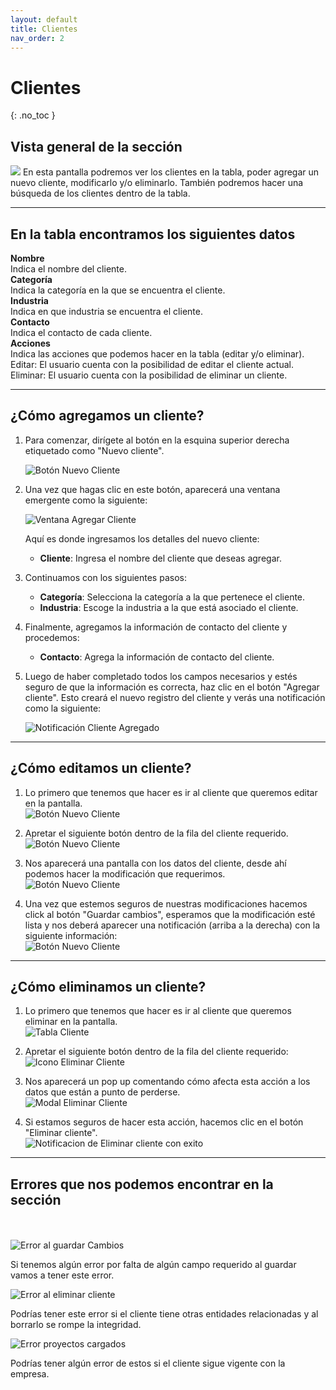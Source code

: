 ```yaml
---
layout: default
title: Clientes
nav_order: 2
---
```


# Clientes

{: .no_toc }

## Vista general de la sección

![](media/clientesvg.png)
En esta pantalla podremos ver los clientes en la tabla, poder agregar un nuevo cliente, modificarlo y/o eliminarlo. También podremos hacer una búsqueda de los clientes dentro de la tabla.

---

## En la tabla encontramos los siguientes datos

**Nombre**  
Indica el nombre del cliente.  
**Categoría**  
Indica la categoría en la que se encuentra el cliente.  
**Industria**  
Indica en que industria se encuentra el cliente.  
**Contacto**  
Indica el contacto de cada cliente.  
**Acciones**  
Indica las acciones que podemos hacer en la tabla (editar y/o eliminar).
Editar: El usuario cuenta con la posibilidad de editar el cliente actual.
Eliminar: El usuario cuenta con la posibilidad de eliminar un cliente.

---

## ¿Cómo agregamos un cliente?

1. Para comenzar, dirígete al botón en la esquina superior derecha etiquetado como "Nuevo cliente".

   ![Botón Nuevo Cliente](media/btnNuevoCliente.png)

2. Una vez que hagas clic en este botón, aparecerá una ventana emergente como la siguiente:

   ![Ventana Agregar Cliente](media/modalAddCliente.png)

   Aquí es donde ingresamos los detalles del nuevo cliente:

   - **Cliente**: Ingresa el nombre del cliente que deseas agregar.

3. Continuamos con los siguientes pasos:

   - **Categoría**: Selecciona la categoría a la que pertenece el cliente.
   - **Industria**: Escoge la industria a la que está asociado el cliente.

4. Finalmente, agregamos la información de contacto del cliente y procedemos:

   - **Contacto**: Agrega la información de contacto del cliente.

5. Luego de haber completado todos los campos necesarios y estés seguro de que la información es correcta, haz clic en el botón "Agregar cliente". Esto creará el nuevo registro del cliente y verás una notificación como la siguiente:

   ![Notificación Cliente Agregado](media/NuevoClienteSucess.png)

---

## ¿Cómo editamos un cliente?

1. Lo primero que tenemos que hacer es ir al cliente que queremos editar en la pantalla.  
   ![Botón Nuevo Cliente](media/clienteAEditar.png)

2. Apretar el siguiente botón dentro de la fila del cliente requerido.  
   ![Botón Nuevo Cliente](media/EditIcon.png)

3. Nos aparecerá una pantalla con los datos del cliente, desde ahí podemos hacer la modificación que requerimos.  
   ![Botón Nuevo Cliente](media/modelEditCliente.png)

4. Una vez que estemos seguros de nuestras modificaciones hacemos click al botón "Guardar cambios", esperamos que la modificación esté lista y nos deberá aparecer una notificación (arriba a la derecha) con la siguiente información:  
   ![Botón Nuevo Cliente](media/notificacionSucess.png)

---

## ¿Cómo eliminamos un cliente?

1. Lo primero que tenemos que hacer es ir al cliente que queremos eliminar en la pantalla.  
   ![Tabla Cliente](media/clienteAEditar.png)

2. Apretar el siguiente botón dentro de la fila del cliente requerido:  
   ![Icono Eliminar Cliente](media/DeleteIcon.png)

3. Nos aparecerá un pop up comentando cómo afecta esta acción a los datos que están a punto de perderse.  
   ![Modal Eliminar Cliente](media/modalEliminarCliente.png)

4. Si estamos seguros de hacer esta acción, hacemos clic en el botón "Eliminar cliente".  
   ![Notificacion de Eliminar cliente con exito](media/confirmacionDeleteCliente.png)

---

## Errores que nos podemos encontrar en la sección <br>

<br><br>
![Error al guardar Cambios](media/errorNoPudimosguardarcambios.png)

Si tenemos algún error por falta de algún campo requerido al guardar vamos a tener este error.<br>

![Error al eliminar cliente](media/errorNosepudoeliminarelcliente.png)

Podrías tener este error si el cliente tiene otras entidades relacionadas y al borrarlo se rompe la integridad.<br>

![Error proyectos cargados](media/errorClienteCargado.png)

Podrías tener algún error de estos si el cliente sigue vigente con la empresa.<br>
